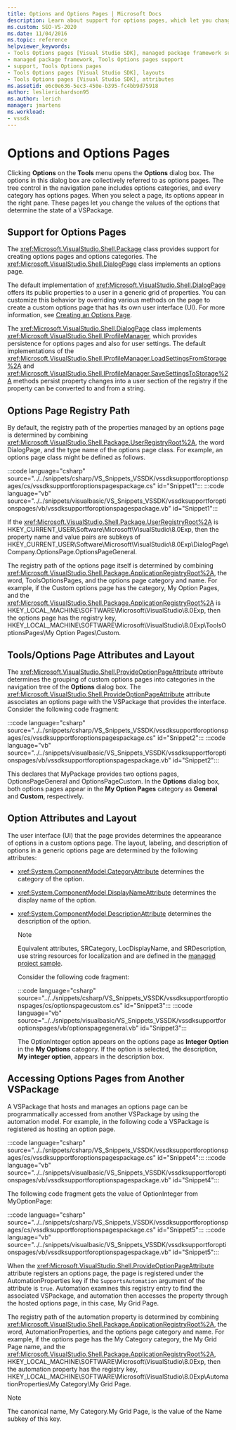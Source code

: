```yaml
---
title: Options and Options Pages | Microsoft Docs
description: Learn about support for options pages, which let you change the values of the options that determine the state of a VSPackage.
ms.custom: SEO-VS-2020
ms.date: 11/04/2016
ms.topic: reference
helpviewer_keywords:
- Tools Options pages [Visual Studio SDK], managed package framework support
- managed package framework, Tools Options pages support
- support, Tools Options pages
- Tools Options pages [Visual Studio SDK], layouts
- Tools Options pages [Visual Studio SDK], attributes
ms.assetid: e6c0e636-5ec3-450e-b395-fc4bb9d75918
author: leslierichardson95
ms.author: lerich
manager: jmartens
ms.workload:
- vssdk
---
```

# Options and Options Pages
Clicking **Options** on the **Tools** menu opens the **Options** dialog box. The options in this dialog box are collectively referred to as options pages. The tree control in the navigation pane includes options categories, and every category has options pages. When you select a page, its options appear in the right pane. These pages let you change the values of the options that determine the state of a VSPackage.

## Support for Options Pages
 The <xref:Microsoft.VisualStudio.Shell.Package> class provides support for creating options pages and options categories. The <xref:Microsoft.VisualStudio.Shell.DialogPage> class implements an options page.

 The default implementation of <xref:Microsoft.VisualStudio.Shell.DialogPage> offers its public properties to a user in a generic grid of properties. You can customize this behavior by overriding various methods on the page to create a custom options page that has its own user interface (UI). For more information, see [Creating an Options Page](../../extensibility/creating-an-options-page.md).

 The <xref:Microsoft.VisualStudio.Shell.DialogPage> class implements <xref:Microsoft.VisualStudio.Shell.IProfileManager>, which provides persistence for options pages and also for user settings. The default implementations of the <xref:Microsoft.VisualStudio.Shell.IProfileManager.LoadSettingsFromStorage%2A> and <xref:Microsoft.VisualStudio.Shell.IProfileManager.SaveSettingsToStorage%2A> methods persist property changes into a user section of the registry if the property can be converted to and from a string.

## Options Page Registry Path
 By default, the registry path of the properties managed by an options page is determined by combining <xref:Microsoft.VisualStudio.Shell.Package.UserRegistryRoot%2A>, the word DialogPage, and the type name of the options page class. For example, an options page class might be defined as follows.

 :::code language="csharp" source="../../snippets/csharp/VS_Snippets_VSSDK/vssdksupportforoptionspages/cs/vssdksupportforoptionspagespackage.cs" id="Snippet1":::
 :::code language="vb" source="../../snippets/visualbasic/VS_Snippets_VSSDK/vssdksupportforoptionspages/vb/vssdksupportforoptionspagespackage.vb" id="Snippet1":::

 If the <xref:Microsoft.VisualStudio.Shell.Package.UserRegistryRoot%2A> is HKEY_CURRENT_USER\Software\Microsoft\VisualStudio\8.0Exp, then the property name and value pairs are subkeys of HKEY_CURRENT_USER\Software\Microsoft\VisualStudio\8.0Exp\DialogPage\Company.OptionsPage.OptionsPageGeneral.

 The registry path of the options page itself is determined by combining <xref:Microsoft.VisualStudio.Shell.Package.ApplicationRegistryRoot%2A>, the word, ToolsOptionsPages, and the options page category and name. For example, if the Custom options page has the category, My Option Pages, and the <xref:Microsoft.VisualStudio.Shell.Package.ApplicationRegistryRoot%2A> is HKEY_LOCAL_MACHINE\SOFTWARE\Microsoft\VisualStudio\8.0Exp, then the options page has the registry key, HKEY_LOCAL_MACHINE\SOFTWARE\Microsoft\VisualStudio\8.0Exp\ToolsOptionsPages\My Option Pages\Custom.

## Tools/Options Page Attributes and Layout
 The <xref:Microsoft.VisualStudio.Shell.ProvideOptionPageAttribute> attribute determines the grouping of custom options pages into categories in the navigation tree of the **Options** dialog box. The <xref:Microsoft.VisualStudio.Shell.ProvideOptionPageAttribute> attribute associates an options page with the VSPackage that provides the interface. Consider the following code fragment:

:::code language="csharp" source="../../snippets/csharp/VS_Snippets_VSSDK/vssdksupportforoptionspages/cs/vssdksupportforoptionspagespackage.cs" id="Snippet2":::
:::code language="vb" source="../../snippets/visualbasic/VS_Snippets_VSSDK/vssdksupportforoptionspages/vb/vssdksupportforoptionspagespackage.vb" id="Snippet2":::

 This declares that MyPackage provides two options pages, OptionsPageGeneral and OptionsPageCustom. In the **Options** dialog box, both options pages appear in the **My Option Pages** category as **General** and **Custom**, respectively.

## Option Attributes and Layout
 The user interface (UI) that the page provides determines the appearance of options in a custom options page. The layout, labeling, and description of options in a generic options page are determined by the following attributes:

- <xref:System.ComponentModel.CategoryAttribute> determines the category of the option.

- <xref:System.ComponentModel.DisplayNameAttribute> determines the display name of the option.

- <xref:System.ComponentModel.DescriptionAttribute> determines the description of the option.

  > [!NOTE]
  > Equivalent attributes, SRCategory, LocDisplayName, and SRDescription, use string resources for localization and are defined in the [managed project sample](/azure/devops/integrate/index).

  Consider the following code fragment:

  :::code language="csharp" source="../../snippets/csharp/VS_Snippets_VSSDK/vssdksupportforoptionspages/cs/optionspagecustom.cs" id="Snippet3":::
  :::code language="vb" source="../../snippets/visualbasic/VS_Snippets_VSSDK/vssdksupportforoptionspages/vb/optionspagegeneral.vb" id="Snippet3":::

  The OptionInteger option appears on the options page as **Integer Option** in the **My Options** category. If the option is selected, the description, **My integer option**, appears in the description box.

## Accessing Options Pages from Another VSPackage
 A VSPackage that hosts and manages an options page can be programmatically accessed from another VSPackage by using the automation model. For example, in the following code a VSPackage is registered as hosting an option page.

 :::code language="csharp" source="../../snippets/csharp/VS_Snippets_VSSDK/vssdksupportforoptionspages/cs/vssdksupportforoptionspagespackage.cs" id="Snippet4":::
 :::code language="vb" source="../../snippets/visualbasic/VS_Snippets_VSSDK/vssdksupportforoptionspages/vb/vssdksupportforoptionspagespackage.vb" id="Snippet4":::

 The following code fragment gets the value of OptionInteger from MyOptionPage:

 :::code language="csharp" source="../../snippets/csharp/VS_Snippets_VSSDK/vssdksupportforoptionspages/cs/vssdksupportforoptionspagespackage.cs" id="Snippet5":::
 :::code language="vb" source="../../snippets/visualbasic/VS_Snippets_VSSDK/vssdksupportforoptionspages/vb/vssdksupportforoptionspagespackage.vb" id="Snippet5":::

 When the <xref:Microsoft.VisualStudio.Shell.ProvideOptionPageAttribute> attribute registers an options page, the page is registered under the AutomationProperties key if the `SupportsAutomation` argument of the attribute is `true`. Automation examines this registry entry to find the associated VSPackage, and automation then accesses the property through the hosted options page, in this case, My Grid Page.

 The registry path of the automation property is determined by combining <xref:Microsoft.VisualStudio.Shell.Package.ApplicationRegistryRoot%2A>, the word, AutomationProperties, and the options page category and name. For example, if the options page has the My Category category, the My Grid Page name, and the <xref:Microsoft.VisualStudio.Shell.Package.ApplicationRegistryRoot%2A>, HKEY_LOCAL_MACHINE\SOFTWARE\Microsoft\VisualStudio\8.0Exp, then the automation property has the registry key, HKEY_LOCAL_MACHINE\SOFTWARE\Microsoft\VisualStudio\8.0Exp\AutomationProperties\My Category\My Grid Page.

> [!NOTE]
> The canonical name, My Category.My Grid Page, is the value of the Name subkey of this key.
